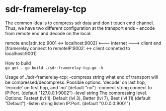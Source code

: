 
# sdr-framerelay-tcp
The common idea is to compress sdr data and don't touch cmd channel.
Thus, we have two different configuration at the transport ends - encode from remote
 end and decode on the local:

remote end[sdr_tcp:9001 <-> localhost:9002] <--- internet ---> client end [framerelay connect to remoteIP:9002: <-> client conneted to localhost:9001]

How to build<br>
<code>go get .
go build 
./sdr-framerelay-tcp.go -h
</code>

Usage of ./sdr-framerelay-tcp:
  -compress string
    	what end of transport will be compressed/decompress. Possible options: 'decode' on last hop, 'encode' on first hop, and 'no' (default "no")
  -connect string
    	connect to IP:Port. (default "127.0.0.1:9002")
  -level string
    	The compressing level. Options: Fastest (lvl 1), Default (lvl 3), Better (lvl 7), Best (lvl 11) (default "Default")
  -listen string
    	listen IP:Port. (default "0.0.0.0:9001")